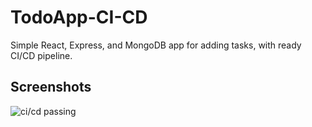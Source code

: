 # TodoApp-CI-CD

Simple React, Express, and MongoDB app for adding tasks, with ready CI/CD pipeline.

## Screenshots
![ci/cd passing](https://github.com/ivangeorgiev34/TodoApp-CI-CD/assets/114490562/8b706fcc-413c-4493-94ea-08b2fb61c461)
